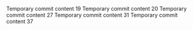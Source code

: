 Temporary commit content 19
Temporary commit content 20
Temporary commit content 27
Temporary commit content 31
Temporary commit content 37
